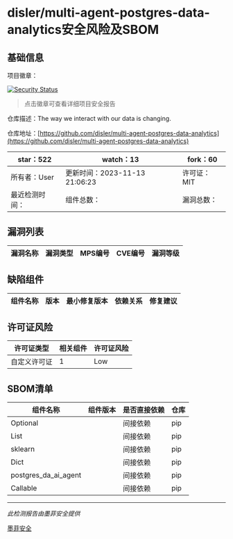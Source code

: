 # disler/multi-agent-postgres-data-analytics安全风险及SBOM

## 基础信息

项目徽章：

[![Security Status](https://www.murphysec.com/platform3/v31/badge/1725222932638556160.svg)](https://www.murphysec.com/console/report/1724495595745267712/1725222932638556160)

> 点击徽章可查看详细项目安全报告

仓库描述：The way we interact with our data is changing.

仓库地址：[https://github.com/disler/multi-agent-postgres-data-analytics](https://github.com/disler/multi-agent-postgres-data-analytics)

| star：522 | watch：13 | fork：60 |
| ----------- | -------------- | ------------ |
| 所有者：User | 更新时间：2023-11-13 21:06:23 | 许可证：MIT |
| 最近检测时间： | 组件总数： | 漏洞总数： |




## 漏洞列表

| 漏洞名称 | 漏洞类型 | MPS编号 | CVE编号 | 漏洞等级 |
| ------- | ------ | ------- | ------ | ----- |





## 缺陷组件

| 组件名称 | 版本 | 最小修复版本 | 依赖关系 | 修复建议 |
| -------- | ---- | ------------ | -------- | -------- |





## 许可证风险

| 许可证类型 | 相关组件 | 许可证风险 |
| ---------- | -------- | ---------- |
|自定义许可证|1|Low|




## SBOM清单

| 组件名称 | 组件版本 | 是否直接依赖 | 仓库 |
| -------- | -------- | ------------ | ---- |
|Optional||间接依赖|pip|
|List||间接依赖|pip|
|sklearn||间接依赖|pip|
|Dict||间接依赖|pip|
|postgres_da_ai_agent||间接依赖|pip|
|Callable||间接依赖|pip|


------

*此检测报告由墨菲安全提供*

[墨菲安全](www.murphysec.com)
